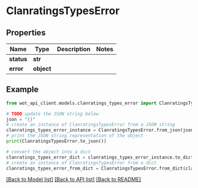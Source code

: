 # ClanratingsTypesError


## Properties

Name | Type | Description | Notes
------------ | ------------- | ------------- | -------------
**status** | **str** |  | 
**error** | **object** |  | 

## Example

```python
from wot_api_client.models.clanratings_types_error import ClanratingsTypesError

# TODO update the JSON string below
json = "{}"
# create an instance of ClanratingsTypesError from a JSON string
clanratings_types_error_instance = ClanratingsTypesError.from_json(json)
# print the JSON string representation of the object
print(ClanratingsTypesError.to_json())

# convert the object into a dict
clanratings_types_error_dict = clanratings_types_error_instance.to_dict()
# create an instance of ClanratingsTypesError from a dict
clanratings_types_error_from_dict = ClanratingsTypesError.from_dict(clanratings_types_error_dict)
```
[[Back to Model list]](../README.md#documentation-for-models) [[Back to API list]](../README.md#documentation-for-api-endpoints) [[Back to README]](../README.md)


